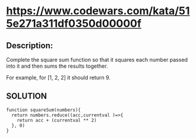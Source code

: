 # https://www.codewars.com/kata/515e271a311df0350d00000f 
## Description:
Complete the square sum function so that it squares each number passed into it and then sums the results together.

For example, for [1, 2, 2] it should return 9.

## SOLUTION
```
function squareSum(numbers){
  return numbers.reduce((acc,currentval )=>{
    return acc + (currentval ** 2)
  }, 0)
}
```
